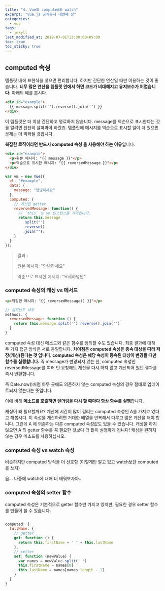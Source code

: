 ```yaml
---
title: "4. Vue의 computed와 watch"
excerpt: "Vue.js 공식문서 네번째 장"
categories:
  - vue
tags:
  - jekyll
last_modified_at: 2018-07-01T13:00:00+09:00
toc: true
toc_sticky: true
---
```


## computed 속성

템플릿 내에 표현식을 넣으면 편리합니다. 하지만 간단한 연산일 때만 이용하는 것이 좋습니다. **너무 많은 연산을 템플릿 안에서 하면 코드가 비대해지고 유지보수가 어렵습니다.** 아래의 예를 봅시다.

```html
<div id="example">
  {{ message.split('').reverse().join('') }}
</div>
```

이 템플릿은 더 이상 간단하고 명료하지 않습니다. message를 역순으로 표시한다는 것을 알려면 찬찬히 살펴봐야 하겠죠. 템플릿에 메시지를 역순으로 표시할 일이 더 있으면 문제는 더 악화될 것입니다.

**복잡한 로직이라면 반드시 computed 속성 을 사용해야 하는 이유**입니다.

```html
<div id="example">
  <p>원본 메시지: "{{ message }}"</p>
  <p>역순으로 표시한 메시지: "{{ reversedMessage }}"</p>
</div>
```

```javascript
var vm = new Vue({
  el: "#example",
  data: {
    message: "안녕하세요"
  },
  computed: {
    // 계산된 getter
    reversedMessage: function() {
      // `this` 는 vm 인스턴스를 가리킵니다.
      return this.message
        .split("")
        .reverse()
        .join("");
    }
  }
});
```

> 결과 :
>
> 원본 메시지: "안녕하세요"
>
> 역순으로 표시한 메세지: "요세하녕안"

### computed 속성의 캐싱 vs 메서드

```html
<p>뒤집힌 메시지: "{{ reversedMessage() }}"</p>
```

```javascript
// 컴포넌트 내부
methods: {
  reversedMessage: function () {
    return this.message.split('').reverse().join('')
  }
}
```

computed 속성 대신 메소드와 같은 함수를 정의할 수도 있습니다. 최종 결과에 대해 두 가지 접근 방식은 서로 동일합니다. **차이점은 computed 속성은 종속 대상을 따라 저장(캐싱)된다는 것 입니다. computed 속성은 해당 속성이 종속된 대상이 변경될 때만 함수를 실행합니다.** 즉 message가 변경되지 않는 한, computed 속성인 reversedMessage를 여러 번 요청해도 계산을 다시 하지 않고 계산되어 있던 결과를 즉시 반환합니다.

즉 Date.now()처럼 아무 곳에도 의존하지 않는 computed 속성의 경우 절대로 업데이트되지 않는다는 뜻입니다.

이에 비해 **메소드를 호출하면 렌더링을 다시 할 때마다 항상 함수를 실행**합니다.

캐싱이 왜 필요할까요? 계산에 시간이 많이 걸리는 computed 속성인 A를 가지고 있다고 해봅시다. 이 속성을 계산하려면 거대한 배열을 반복해서 다루고 많은 계산을 해야 합니다. 그런데 A 에 의존하는 다른 computed 속성값도 있을 수 있습니다. 캐싱을 하지 않으면 A 의 getter 함수를 꼭 필요한 것보다 더 많이 실행하게 됩니다! 캐싱을 원하지 않는 경우 메소드를 사용하십시오.

### computed 속성 vs watch 속성

비슷하지만 computed 방식을 더 선호함
(이렇게만 알고 있고 watch보단 computed를 쓰자)

음... 나중에 watch에 대해 더 배워보자아..

### computed 속성의 setter 함수

computed 속성은 기본적으로 getter 함수만 가지고 있지만, 필요한 경우 setter 함수를 만들어 쓸 수 있습니다.

```javascript

computed: {
  fullName: {
    // getter
    get: function () {
      return this.firstName + ' ' + this.lastName
    },
    // setter
    set: function (newValue) {
      var names = newValue.split(' ')
      this.firstName = names[0]
      this.lastName = names[names.length - 1]
    }
  }
}
```
